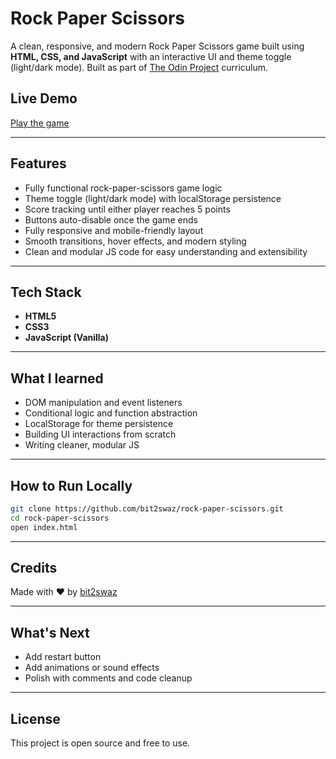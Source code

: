 # Rock Paper Scissors

A clean, responsive, and modern Rock Paper Scissors game built using **HTML, CSS, and JavaScript** with an interactive UI and theme toggle (light/dark mode). Built as part of [The Odin Project](https://www.theodinproject.com) curriculum.

## Live Demo
[Play the game](https://bit2swaz.github.io/rock-paper-scissors/)

---

## Features
- Fully functional rock-paper-scissors game logic
- Theme toggle (light/dark mode) with localStorage persistence
- Score tracking until either player reaches 5 points
- Buttons auto-disable once the game ends
- Fully responsive and mobile-friendly layout
- Smooth transitions, hover effects, and modern styling
- Clean and modular JS code for easy understanding and extensibility

---

## Tech Stack
- **HTML5**
- **CSS3**
- **JavaScript (Vanilla)**

---

## What I learned
- DOM manipulation and event listeners
- Conditional logic and function abstraction
- LocalStorage for theme persistence
- Building UI interactions from scratch
- Writing cleaner, modular JS

---

## How to Run Locally
```bash
git clone https://github.com/bit2swaz/rock-paper-scissors.git
cd rock-paper-scissors
open index.html
```

---

## Credits
Made with ❤ by [bit2swaz](https://www.github.com/bit2swaz/)

---

## What's Next
- Add restart button
- Add animations or sound effects
- Polish with comments and code cleanup

---

## License
This project is open source and free to use.